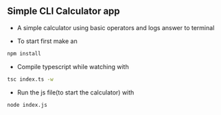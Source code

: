 ## Simple CLI Calculator app
- A simple calculator using basic operators and logs answer to terminal

- To start first make an 
```bash
npm install
```
- Compile typescript while watching with
```bash
tsc index.ts -w
```
- Run the js file(to start the calculator) with 
```bash 
node index.js
```